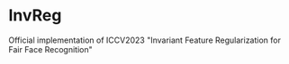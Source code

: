 # InvReg
Official implementation of ICCV2023 "Invariant Feature Regularization for Fair Face Recognition"
